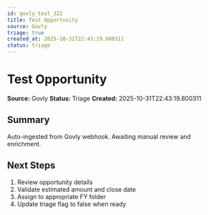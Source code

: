 ```yaml
---
id: govly_test_322
title: Test Opportunity
source: Govly
triage: true
created_at: 2025-10-31T22:43:19.800311
status: triage
---
```


# Test Opportunity

**Source:** Govly
**Status:** Triage
**Created:** 2025-10-31T22:43:19.800311

## Summary

Auto-ingested from Govly webhook. Awaiting manual review and enrichment.

## Next Steps

1. Review opportunity details
2. Validate estimated amount and close date
3. Assign to appropriate FY folder
4. Update triage flag to false when ready
